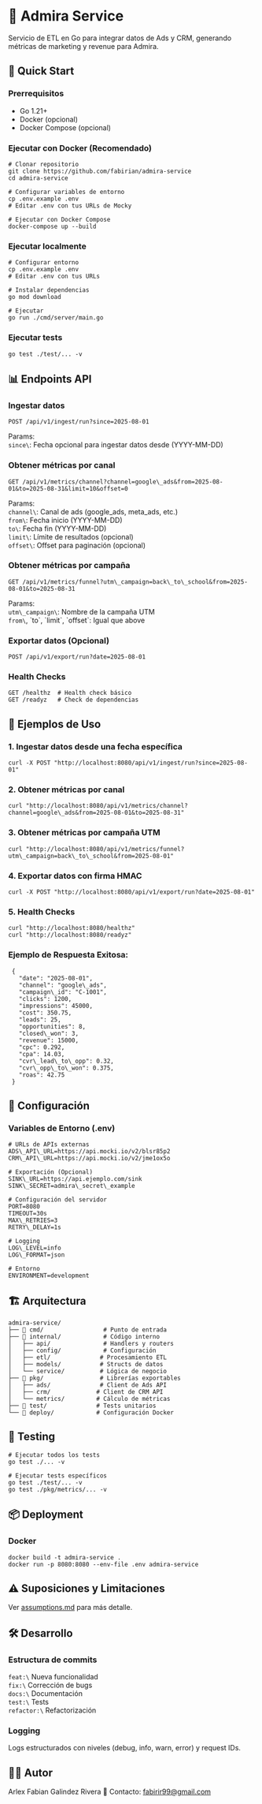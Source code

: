 # 🎯 Admira Service

Servicio de ETL en Go para integrar datos de Ads y CRM, generando métricas de marketing y revenue para Admira.

## 🚀 Quick Start

### Prerrequisitos  
- Go 1.21+  
- Docker (opcional)  
- Docker Compose (opcional)

### Ejecutar con Docker (Recomendado)  
```  
# Clonar repositorio  
git clone https://github.com/fabirian/admira-service  
cd admira-service

# Configurar variables de entorno  
cp .env.example .env  
# Editar .env con tus URLs de Mocky

# Ejecutar con Docker Compose  
docker-compose up --build  
```

### Ejecutar localmente  
```  
# Configurar entorno  
cp .env.example .env  
# Editar .env con tus URLs

# Instalar dependencias  
go mod download

# Ejecutar  
go run ./cmd/server/main.go  
```

### Ejecutar tests  
```  
go test ./test/... -v  
```

## 📊 Endpoints API

### Ingestar datos  
```  
POST /api/v1/ingest/run?since=2025-08-01  
```  
Params:  
`since\`: Fecha opcional para ingestar datos desde (YYYY-MM-DD)

### Obtener métricas por canal  
```  
GET /api/v1/metrics/channel?channel=google\_ads&from=2025-08-01&to=2025-08-31&limit=10&offset=0  
```  
Params:  
`channel\`: Canal de ads (google\_ads, meta\_ads, etc.)  
`from\`: Fecha inicio (YYYY-MM-DD)  
`to\`: Fecha fin (YYYY-MM-DD)  
`limit\`: Límite de resultados (opcional)  
`offset\`: Offset para paginación (opcional)

### Obtener métricas por campaña  
```  
GET /api/v1/metrics/funnel?utm\_campaign=back\_to\_school&from=2025-08-01&to=2025-08-31  
```  
Params:  
`utm\_campaign\`: Nombre de la campaña UTM  
`from\`, \`to\`, \`limit\`, \`offset\`: Igual que above

### Exportar datos (Opcional)  
```  
POST /api/v1/export/run?date=2025-08-01  
```

### Health Checks  
```  
GET /healthz  # Health check básico  
GET /readyz   # Check de dependencias  
```

## 🎯 Ejemplos de Uso

### 1. Ingestar datos desde una fecha específica  
```  
curl -X POST "http://localhost:8080/api/v1/ingest/run?since=2025-08-01"  
```
### 2. Obtener métricas por canal  
```  
curl "http://localhost:8080/api/v1/metrics/channel?channel=google\_ads&from=2025-08-01&to=2025-08-31"  
```

### 3. Obtener métricas por campaña UTM  
```  
curl "http://localhost:8080/api/v1/metrics/funnel?utm\_campaign=back\_to\_school&from=2025-08-01"  
```

### 4. Exportar datos con firma HMAC  
```  
curl -X POST "http://localhost:8080/api/v1/export/run?date=2025-08-01"  
```

### 5. Health Checks  
```  
curl "http://localhost:8080/healthz"  
curl "http://localhost:8080/readyz"  
```

### Ejemplo de Respuesta Exitosa:  
```  
 {  
   "date": "2025-08-01",  
   "channel": "google\_ads",  
   "campaign\_id": "C-1001",  
   "clicks": 1200,  
   "impressions": 45000,  
   "cost": 350.75,  
   "leads": 25,  
   "opportunities": 8,  
   "closed\_won": 3,  
   "revenue": 15000,  
   "cpc": 0.292,  
   "cpa": 14.03,  
   "cvr\_lead\_to\_opp": 0.32,  
   "cvr\_opp\_to\_won": 0.375,  
   "roas": 42.75  
 }  
```

## 🔧 Configuración

### Variables de Entorno (.env)  
```env  
# URLs de APIs externas  
ADS\_API\_URL=https://api.mocki.io/v2/blsr85p2  
CRM\_API\_URL=https://api.mocki.io/v2/jme1ox5o

# Exportación (Opcional)  
SINK\_URL=https://api.ejemplo.com/sink  
SINK\_SECRET=admira\_secret\_example

# Configuración del servidor  
PORT=8080  
TIMEOUT=30s  
MAX\_RETRIES=3  
RETRY\_DELAY=1s

# Logging  
LOG\_LEVEL=info  
LOG\_FORMAT=json

# Entorno  
ENVIRONMENT=development  
```

## 🏗️ Arquitectura

```  
admira-service/  
├── 📁 cmd/                 # Punto de entrada  
├── 📁 internal/            # Código interno  
│   ├── api/               # Handlers y routers  
│   ├── config/            # Configuración  
│   ├── etl/              # Procesamiento ETL  
│   ├── models/           # Structs de datos  
│   └── service/          # Lógica de negocio  
├── 📁 pkg/                # Librerías exportables  
│   ├── ads/              # Client de Ads API  
│   ├── crm/             # Client de CRM API  
│   └── metrics/         # Cálculo de métricas  
├── 📁 test/              # Tests unitarios  
└── 📁 deploy/            # Configuración Docker  
```

## 🧪 Testing

```  
# Ejecutar todos los tests  
go test ./... -v

# Ejecutar tests específicos  
go test ./test/... -v  
go test ./pkg/metrics/... -v  
```

## 📦 Deployment

### Docker  
```  
docker build -t admira-service .  
docker run -p 8080:8080 --env-file .env admira-service  
```

## ⚠️ Suposiciones y Limitaciones

Ver [assumptions.md](docs/assumptions.md) para más detalle.

## 🛠️ Desarrollo

### Estructura de commits  
`feat:\` Nueva funcionalidad  
`fix:\` Corrección de bugs  
`docs:\` Documentación  
`test:\` Tests  
`refactor:\` Refactorización

### Logging  
Logs estructurados con niveles (debug, info, warn, error) y request IDs.

## 🧑‍💻 Autor

Arlex Fabian Galindez Rivera
📧 Contacto: fabirir99@gmail.com
